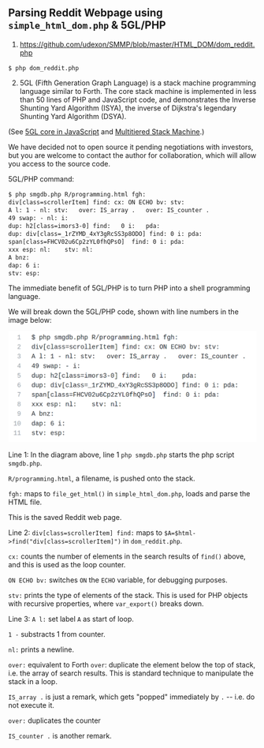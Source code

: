 ## Parsing Reddit Webpage using `simple_html_dom.php` & 5GL/PHP


1. https://github.com/udexon/SMMP/blob/master/HTML_DOM/dom_reddit.php
```
$ php dom_reddit.php
```


2. 5GL (Fifth Generation Graph Language) is a stack machine programming language similar to Forth. The core stack machine is implemented in less than 50 lines of PHP and JavaScript code, and demonstrates the Inverse Shunting Yard Algorithm (ISYA), the inverse of Dijkstra's legendary Shunting Yard Algorithm (DSYA).

(See [5GL core in JavaScript](http://5gl.epizy.com/nsm/fgl.html) and [Multitiered Stack Machine](https://github.com/udexon/SMMP/blob/master/MultitieredStackMachine.md).) 

We have decided not to open source it pending negotiations with investors, but you are welcome to contact the author for collaboration, which will allow you access to the source code.

5GL/PHP command:
```
$ php smgdb.php R/programming.html fgh: 
div[class=scrollerItem] find: cx: ON ECHO bv: stv: 
A l: 1 - nl: stv:   over: IS_array .   over: IS_counter . 
49 swap: - nl: i: 
dup: h2[class=imors3-0] find:   0 i:   pda: 
dup: div[class=_1rZYMD_4xY3gRcSS3p8ODO] find: 0 i: pda:  
span[class=FHCV02u6Cp2zYL0fhQPsO]  find: 0 i: pda:   
xxx esp: nl:    stv: nl: 
A bnz:  
dap: 6 i: 
stv: esp:
```

The immediate benefit of 5GL/PHP is to turn PHP into a shell programming language.

We will break down the 5GL/PHP code, shown with line numbers in the image below:

<img src="https://github.com/udexon/SMMP/blob/master/HTML_DOM/dom_reddit.png" width="520">
              
Line 1: In the diagram above, line 1 `php smgdb.php` starts the php script `smgdb.php`.

`R/programming.html`, a filename, is pushed onto the stack.

`fgh:` maps to `file_get_html()` in `simple_html_dom.php`, loads and parse the HTML file.

This is the saved Reddit web page.
                                                                                          

Line 2: `div[class=scrollerItem] find:` maps to `$A=$html->find("div[class=scrollerItem]")` in `dom_reddit.php`.

`cx:` counts the number of elements in the search results of `find()` above, and this is used as the loop counter.

`ON ECHO bv:` switches `ON` the `ECHO` variable, for debugging purposes.

`stv:` prints the type of elements of the stack. This is used for PHP objects with recursive properties, where `var_export()` breaks down. 


Line 3: `A l:` set label `A` as start of loop.

`1 -` substracts 1 from counter.

`nl:` prints a newline.

`over:` equivalent to Forth `over`: duplicate the element below the top of stack, i.e. the array of search results. This is standard technique to manipulate the stack in a loop.

`IS_array .` is just a remark, which gets "popped" immediately by `.` -- i.e. do not execute it.

`over:` duplicates the counter 

`IS_counter .` is another remark.


